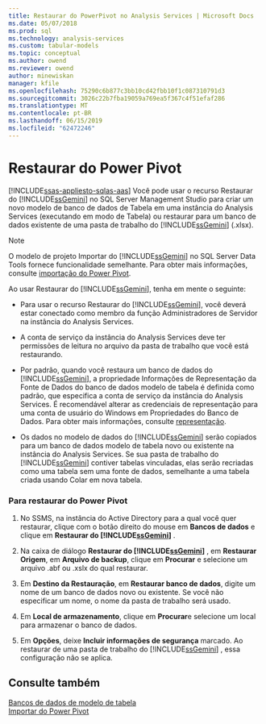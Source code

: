 ```yaml
---
title: Restaurar do PowerPivot no Analysis Services | Microsoft Docs
ms.date: 05/07/2018
ms.prod: sql
ms.technology: analysis-services
ms.custom: tabular-models
ms.topic: conceptual
ms.author: owend
ms.reviewer: owend
author: minewiskan
manager: kfile
ms.openlocfilehash: 75290c6b877c3bb10cd42fbb10f1c087310791d3
ms.sourcegitcommit: 3026c22b7fba19059a769ea5f367c4f51efaf286
ms.translationtype: MT
ms.contentlocale: pt-BR
ms.lasthandoff: 06/15/2019
ms.locfileid: "62472246"
---
```

# <a name="restore-from-power-pivot"></a>Restaurar do Power Pivot
[!INCLUDE[ssas-appliesto-sqlas-aas](../../includes/ssas-appliesto-sqlas-aas.md)]
  Você pode usar o recurso Restaurar do [!INCLUDE[ssGemini](../../includes/ssgemini-md.md)] no SQL Server Management Studio para criar um novo modelo de banco de dados de Tabela em uma instância do Analysis Services (executando em modo de Tabela) ou restaurar para um banco de dados existente de uma pasta de trabalho do [!INCLUDE[ssGemini](../../includes/ssgemini-md.md)] (.xlsx).  
  
> [!NOTE]  
>  O modelo de projeto Importar do [!INCLUDE[ssGemini](../../includes/ssgemini-md.md)] no SQL Server Data Tools fornece funcionalidade semelhante. Para obter mais informações, consulte [importação do Power Pivot](../../analysis-services/tabular-models/import-from-power-pivot-ssas-tabular.md).  
  
 Ao usar Restaurar do [!INCLUDE[ssGemini](../../includes/ssgemini-md.md)], tenha em mente o seguinte:  
  
-   Para usar o recurso Restaurar do [!INCLUDE[ssGemini](../../includes/ssgemini-md.md)], você deverá estar conectado como membro da função Administradores de Servidor na instância do Analysis Services.  
  
-   A conta de serviço da instância do Analysis Services deve ter permissões de leitura no arquivo da pasta de trabalho que você está restaurando.  
  
-   Por padrão, quando você restaura um banco de dados do [!INCLUDE[ssGemini](../../includes/ssgemini-md.md)], a propriedade Informações de Representação da Fonte de Dados do banco de dados modelo de tabela é definida como padrão, que especifica a conta de serviço da instância do Analysis Services. É recomendável alterar as credenciais de representação para uma conta de usuário do Windows em Propriedades do Banco de Dados. Para obter mais informações, consulte [representação](../../analysis-services/tabular-models/impersonation-ssas-tabular.md).  
  
-   Os dados no modelo de dados do [!INCLUDE[ssGemini](../../includes/ssgemini-md.md)] serão copiados para um banco de dados modelo de tabela novo ou existente na instância do Analysis Services. Se sua pasta de trabalho do [!INCLUDE[ssGemini](../../includes/ssgemini-md.md)] contiver tabelas vinculadas, elas serão recriadas como uma tabela sem uma fonte de dados, semelhante a uma tabela criada usando Colar em nova tabela.  
  
### <a name="to-restore-from-power-pivot"></a>Para restaurar do Power Pivot  
  
1.  No SSMS, na instância do Active Directory para a qual você quer restaurar, clique com o botão direito do mouse em **Bancos de dados** e clique em **Restaurar do [!INCLUDE[ssGemini](../../includes/ssgemini-md.md)]** .  
  
2.  Na caixa de diálogo **Restaurar do [!INCLUDE[ssGemini](../../includes/ssgemini-md.md)]** , em **Restaurar Origem**, em **Arquivo de backup**, clique em **Procurar** e selecione um arquivo .abf ou .xslx do qual restaurar.  
  
3.  Em **Destino da Restauração**, em **Restaurar banco de dados**, digite um nome de um banco de dados novo ou existente. Se você não especificar um nome, o nome da pasta de trabalho será usado.  
  
4.  Em **Local de armazenamento**, clique em **Procurar**e selecione um local para armazenar o banco de dados.  
  
5.  Em **Opções**, deixe **Incluir informações de segurança** marcado. Ao restaurar de uma pasta de trabalho do [!INCLUDE[ssGemini](../../includes/ssgemini-md.md)] , essa configuração não se aplica.  
  
## <a name="see-also"></a>Consulte também  
 [Bancos de dados de modelo de tabela](../../analysis-services/tabular-models/tabular-model-databases-ssas-tabular.md)   
 [Importar do Power Pivot](../../analysis-services/tabular-models/import-from-power-pivot-ssas-tabular.md)  
  
  
